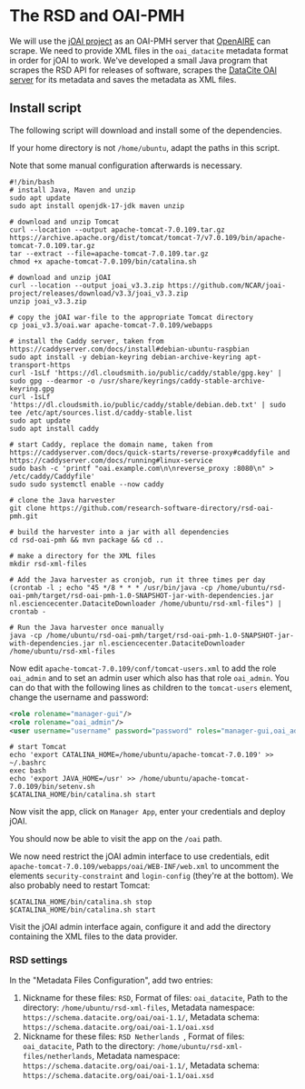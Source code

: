 # The RSD and OAI-PMH
We will use the [jOAI project](https://github.com/NCAR/joai-project) as an OAI-PMH server that [OpenAIRE](https://explore.openaire.eu/) can scrape. 
We need to provide XML files in the `oai_datacite` metadata format in order for jOAI to work.
We've developed a small Java program that scrapes the RSD API for releases of software, scrapes the [DataCite OAI server](https://oai.datacite.org/oai/) for its metadata and saves the metadata as XML files.

## Install script
The following script will download and install some of the dependencies.

If your home directory is not `/home/ubuntu`, adapt the paths in this script.

Note that some manual configuration afterwards is necessary.

```shell
#!/bin/bash
# install Java, Maven and unzip
sudo apt update
sudo apt install openjdk-17-jdk maven unzip

# download and unzip Tomcat
curl --location --output apache-tomcat-7.0.109.tar.gz https://archive.apache.org/dist/tomcat/tomcat-7/v7.0.109/bin/apache-tomcat-7.0.109.tar.gz
tar --extract --file=apache-tomcat-7.0.109.tar.gz
chmod +x apache-tomcat-7.0.109/bin/catalina.sh

# download and unzip jOAI
curl --location --output joai_v3.3.zip https://github.com/NCAR/joai-project/releases/download/v3.3/joai_v3.3.zip
unzip joai_v3.3.zip

# copy the jOAI war-file to the appropriate Tomcat directory
cp joai_v3.3/oai.war apache-tomcat-7.0.109/webapps

# install the Caddy server, taken from https://caddyserver.com/docs/install#debian-ubuntu-raspbian
sudo apt install -y debian-keyring debian-archive-keyring apt-transport-https
curl -1sLf 'https://dl.cloudsmith.io/public/caddy/stable/gpg.key' | sudo gpg --dearmor -o /usr/share/keyrings/caddy-stable-archive-keyring.gpg
curl -1sLf 'https://dl.cloudsmith.io/public/caddy/stable/debian.deb.txt' | sudo tee /etc/apt/sources.list.d/caddy-stable.list
sudo apt update
sudo apt install caddy

# start Caddy, replace the domain name, taken from https://caddyserver.com/docs/quick-starts/reverse-proxy#caddyfile and https://caddyserver.com/docs/running#linux-service
sudo bash -c 'printf "oai.example.com\n\nreverse_proxy :8080\n" > /etc/caddy/Caddyfile'
sudo sudo systemctl enable --now caddy

# clone the Java harvester
git clone https://github.com/research-software-directory/rsd-oai-pmh.git

# build the harvester into a jar with all dependencies
cd rsd-oai-pmh && mvn package && cd ..

# make a directory for the XML files
mkdir rsd-xml-files 

# Add the Java harvester as cronjob, run it three times per day
(crontab -l ; echo "45 */8 * * * /usr/bin/java -cp /home/ubuntu/rsd-oai-pmh/target/rsd-oai-pmh-1.0-SNAPSHOT-jar-with-dependencies.jar nl.esciencecenter.DataciteDownloader /home/ubuntu/rsd-xml-files") | crontab -

# Run the Java harvester once manually
java -cp /home/ubuntu/rsd-oai-pmh/target/rsd-oai-pmh-1.0-SNAPSHOT-jar-with-dependencies.jar nl.esciencecenter.DataciteDownloader /home/ubuntu/rsd-xml-files
```

Now edit `apache-tomcat-7.0.109/conf/tomcat-users.xml` to add the role `oai_admin` and to set an admin user which also has that role `oai_admin`. You can do that with the following lines as children to the `tomcat-users` element, change the username and password:
```xml
<role rolename="manager-gui"/>
<role rolename="oai_admin"/>
<user username="username" password="password" roles="manager-gui,oai_admin"/>
```

```shell
# start Tomcat
echo 'export CATALINA_HOME=/home/ubuntu/apache-tomcat-7.0.109' >> ~/.bashrc
exec bash
echo 'export JAVA_HOME=/usr' >> /home/ubuntu/apache-tomcat-7.0.109/bin/setenv.sh
$CATALINA_HOME/bin/catalina.sh start
```

Now visit the app, click on `Manager App`, enter your credentials and deploy jOAI.

You should now be able to visit the app on the `/oai` path.

We now need restrict the jOAI admin interface to use credentials, edit `apache-tomcat-7.0.109/webapps/oai/WEB-INF/web.xml` to uncomment the elements `security-constraint` and `login-config` (they're at the bottom).
We also probably need to restart Tomcat:
```shell
$CATALINA_HOME/bin/catalina.sh stop
$CATALINA_HOME/bin/catalina.sh start
```

Visit the jOAI admin interface again, configure it and add the directory containing the XML files to the data provider.

### RSD settings

In the "Metadata Files Configuration", add two entries:

  1. Nickname for these files: `RSD`, Format of files: `oai_datacite`, Path to the directory: `/home/ubuntu/rsd-xml-files`, Metadata namespace: `https://schema.datacite.org/oai/oai-1.1/`, Metadata schema: `https://schema.datacite.org/oai/oai-1.1/oai.xsd`
  2.  Nickname for these files: `RSD Netherlands `, Format of files: `oai_datacite`, Path to the directory: `/home/ubuntu/rsd-xml-files/netherlands`, Metadata namespace: `https://schema.datacite.org/oai/oai-1.1/`, Metadata schema: `https://schema.datacite.org/oai/oai-1.1/oai.xsd`
